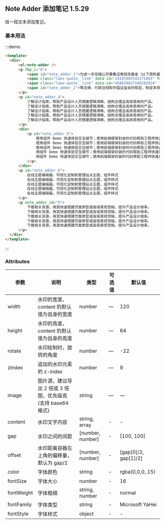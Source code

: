 ## Note Adder 添加笔记 <el-tag>1.5.29</el-tag>

给一段文本添加笔记。

### 基本用法

:::demo
```html
<template>
  <div>
      <el-note-adder />
      <p fmp_c="0">
          <span id="note_adder_1">为进一步加强公开募集证券投资基金（以下简称基金）证券交易费用管理，规范基金管理人证券交易佣金及分配管理，保护基金份额持有人合法权益，abc 123提升证券公司机构投资者服务能力，根据</span>
          <span class="laws-quote__link" data-id="24181902543271093" fmp_c="0" style="color: #1990fe; cursor: pointer;">《证券投资基金法》</span>
          <span class="laws-quote__link" data-id="458629827246292824" fmp_c="0" style="color: #1990fe; cursor: pointer;">《证券法》</span>
          <span id="note_adder_2">等法律、行政法规和中国证监会的规定，制定本规定。</span>
      </p>
      <p id="note_adder_4">
          了解设计指南，帮助产品设计人员搭建逻辑清晰、结构合理且高效易用的产品。
          了解设计指南，帮助产品设计人员搭建逻辑清晰、结构合理且高效易用的产品。
          了解设计指南，帮助产品设计人员搭建逻辑清晰、结构合理且高效易用的产品。
          了解设计指南，帮助产品设计人员搭建逻辑清晰、结构合理且高效易用的产品。
          了解设计指南，帮助产品设计人员搭建逻辑清晰、结构合理且高效易用的产品。
      </p>
      <div>
          <p id="note_adder_6">
              使用组件 Demo 快速体验交互细节；使用前端框架封装的代码帮助工程师快速开发。
              使用组件 Demo 快速体验交互细节；使用前端框架封装的代码帮助工程师快速开发。
              使用组件 Demo 快速体验交互细节；使用前端框架封装的代码帮助工程师快速开发。
              用组件 Demo 快速体验交互细节；使用前端框架封装的代码帮助工程师快速开发。
              用组件 Demo 快速体验交互细节；使用前端框架封装的代码帮助工程师快速开发。
          </p>
      </div>
      <p id="note_adder_8">
          在线主题编辑器，可视化定制和管理站点主题、组件样式
          在线主题编辑器，可视化定制和管理站点主题、组件样式
          在线主题编辑器，可视化定制和管理站点主题、组件样式
          在线主题编辑器，可视化定制和管理站点主题、组件样式
          在线主题编辑器，可视化定制和管理站点主题、组件样式
      </p>
      <p note_adder_id="9">
          下载相关资源，用其快速搭建页面原型或高保真视觉稿，提升产品设计效率。
          下载相关资源，用其快速搭建页面原型或高保真视觉稿，提升产品设计效率。
          下载相关资源，用其快速搭建页面原型或高保真视觉稿，提升产品设计效率。
          下载相关资源，用其快速搭建页面原型或高保真视觉稿，提升产品设计效率。
          下载相关资源，用其快速搭建页面原型或高保真视觉稿，提升产品设计效率。
      </p>
  </div>
</template>
```
:::

### Attributes
| 参数      | 说明          | 类型      | 可选值                           | 默认值  |
|---------- |-------------- |---------- |--------------------------------  |-------- |
| width | 水印的宽度，content 的默认值为自身的宽度 | number | — | 120 |
| height | 水印的高度，content 的默认值为自身的高度 | number | — | 64 |
| rotate | 水印绘制时，旋转的角度 | number | — | -22 |
| zIndex | 追加的水印元素的 z-index | number | — | 9 |
| image | 图片源，建议导出 2 倍或 3 倍图，优先级高 (支持 base64 格式)	 | string | — | — |
| content | 水印文字内容	 | string, array | - | - |
| gap | 水印之间的间距	 | [number, number] | - | [100, 100]	 |
| offset | 水印距离容器左上角的偏移量，默认为 gap/2 | [number, number] | - | [gap[0]/2, gap[1]/2] |
| color | 字体颜色	 | string | - | rgba(0,0,0,.15) |
| fontSize | 字体大小	 | number | - | 16 |
| fontWeight | 字体粗细	 | string, number | - | normal |
| fontFamily | 字体类型		 | string | - | Microsoft YaHei |
| fontStyle | 字体样式			 | object | - | - |

